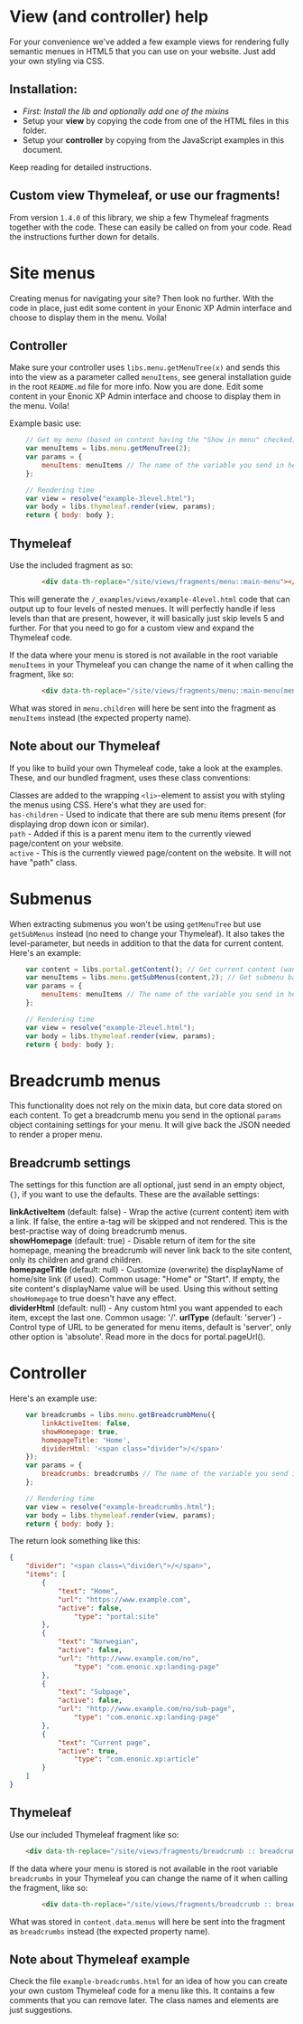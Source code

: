 # View (and controller) help

For your convenience we've added a few example views for rendering fully semantic menues in HTML5 that you can use on your website. Just add your own styling via CSS.

## Installation:

* *First: Install the lib and optionally add one of the mixins*
* Setup your **view** by copying the code from one of the HTML files in this folder.
* Setup your **controller** by copying from the JavaScript examples in this document.

Keep reading for detailed instructions.

## Custom view Thymeleaf, or use our fragments!

From version `1.4.0` of this library, we ship a few Thymeleaf fragments together with the code. These can easily be called on from your code. Read the instructions further down for details.

# Site menus

Creating menus for navigating your site? Then look no further. With the code in place, just edit some content in your Enonic XP Admin interface and choose to display them in the menu. Voíla!

## Controller

Make sure your controller uses `libs.menu.getMenuTree(x)` and sends this into the view as a parameter called `menuItems`, see general installation guide in the root `README.md` file for more info. Now you are done. Edit some content in your Enonic XP Admin interface and choose to display them in the menu. Voíla!

Example basic use:

```javascript
	// Get my menu (based on content having the "Show in menu" checked).
	var menuItems = libs.menu.getMenuTree(2);
	var params = {
		menuItems: menuItems // The name of the variable you send in here - menuItems - is expected by Thymeleaf.
	};

	// Rendering time
	var view = resolve("example-3level.html");
	var body = libs.thymeleaf.render(view, params);
	return { body: body };
```

## Thymeleaf

Use the included fragment as so:

```html
		<div data-th-replace="/site/views/fragments/menu::main-menu"></div>
```

This will generate the `/_examples/views/example-4level.html` code that can output up to four levels of nested menues. It will perfectly handle if less levels than that are present, however, it will basically just skip levels 5 and further. For that you need to go for a custom view and expand the Thymeleaf code.

If the data where your menu is stored is not available in the root variable `menuItems` in your Thymeleaf you can change the name of it when calling the fragment, like so:

```html
		<div data-th-replace="/site/views/fragments/menu::main-menu(menuItems=${menu.children})"></div>
```

What was stored in `menu.children` will here be sent into the fragment as `menuItems` instead (the expected property name).

## Note about our Thymeleaf

If you like to build your own Thymeleaf code, take a look at the examples. These, and our bundled fragment, uses these class conventions:

Classes are added to the wrapping `<li>`-element to assist you with styling the menus using CSS. Here's what they are used for:  
`has-children` - Used to indicate that there are sub menu items present (for displaying drop down icon or similar).  
`path` - Added if this is a parent menu item to the currently viewed page/content on your website.  
`active` - This is the currently viewed page/content on the website. It will not have "path" class.

# Submenus

When extracting submenus you won't be using `getMenuTree` but use `getSubMenus` instead (no need to change your Thymeleaf). It also takes the level-parameter, but needs in addition to that the data for current content. Here's an example:

```javascript
	var content = libs.portal.getContent(); // Get current content (want a menu from another area of your site? Fetch the content data for that item instead!)
	var menuItems = libs.menu.getSubMenus(content,2); // Get submenu based on the content
	var params = {
		menuItems: menuItems // The name of the variable you send in here - menuItems - is expected by Thymeleaf.
	};

	// Rendering time
	var view = resolve("example-2level.html");
	var body = libs.thymeleaf.render(view, params);
	return { body: body };
```

# Breadcrumb menus

This functionality does not rely on the mixin data, but core data stored on each content. To get a breadcrumb menu you send in the optional `params` object containing settings for your menu. It will give back the JSON needed to render a proper menu.

## Breadcrumb settings

The settings for this function are all optional, just send in an empty object, `{}`, if you want to use the defaults. These are the available settings:

**linkActiveItem** (default: false) - Wrap the active (current content) item with a link. If false, the entire a-tag will be skipped and not rendered. This is the best-practise way of doing breadcrumb menus.  
**showHomepage** (default: true) - Disable return of item for the site homepage, meaning the breadcrumb will never link back to the site content, only its children and grand children.  
**homepageTitle** (default: null) - Customize (overwrite) the displayName of home/site link (if used). Common usage: "Home" or "Start". If empty, the site content's displayName value will be used. Using this without setting `showHomepage` to true doesn't have any effect.  
**dividerHtml** (default: null) - Any custom html you want appended to each item, except the last one. Common usage: '<span class="divider">/</span>'.
**urlType** (default: 'server') - Control type of URL to be generated for menu items, default is 'server', only other option is 'absolute'. Read more in the docs for portal.pageUrl().

# Controller

Here's an example use:

```javascript
	var breadcrumbs = libs.menu.getBreadcrumbMenu({
		linkActiveItem: false,
		showHomepage: true,
		homepageTitle: 'Home',
		dividerHtml: '<span class="divider">/</span>'
	});
	var params = {
		breadcrumbs: breadcrumbs // The name of the variable you send in here - breadcrumbs - is expected by Thymeleaf.
	};

	// Rendering time
	var view = resolve("example-breadcrumbs.html");
	var body = libs.thymeleaf.render(view, params);
	return { body: body };
```

The return look something like this:

```JSON
{
    "divider": "<span class=\"divider\">/</span>",
    "items": [
        {
            "text": "Home",
            "url": "https://www.example.com",
            "active": false,
				"type": "portal:site"
        },
        {
            "text": "Norwegian",
            "active": false,
            "url": "http://www.example.com/no",
				"type": "com.enonic.xp:landing-page"
        },
        {
            "text": "Subpage",
            "active": false,
            "url": "http://www.example.com/no/sub-page",
				"type": "com.enonic.xp:landing-page"
        },
        {
            "text": "Current page",
            "active": true,
				"type": "com.enonic.xp:article"
        }
    ]
}
```

## Thymeleaf

Use our included Thymeleaf fragment like so:

```html
	<div data-th-replace="/site/views/fragments/breadcrumb :: breadcrumb"></div>
```

If the data where your menu is stored is not available in the root variable `breadcrumbs` in your Thymeleaf you can change the name of it when calling the fragment, like so:

```html
		<div data-th-replace="/site/views/fragments/breadcrumb :: breadcrumb(breadcrumbs=${content.data.menus})"></div>
```

What was stored in `content.data.menus` will here be sent into the fragment as `breadcrumbs` instead (the expected property name).

## Note about Thymeleaf example

Check the file `example-breadcrumbs.html` for an idea of how you can create your own custom Thymeleaf code for a menu like this. It contains a few comments that you can remove later. The class names and elements are just suggestions.
